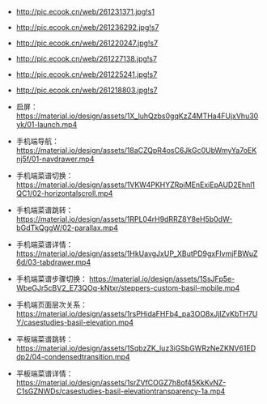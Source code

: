 * http://pic.ecook.cn/web/261231371.jpg!s1  
* http://pic.ecook.cn/web/261236292.jpg!s7  
* http://pic.ecook.cn/web/261220247.jpg!s7  
* http://pic.ecook.cn/web/261227138.jpg!s7  
* http://pic.ecook.cn/web/261225241.jpg!s7  
* http://pic.ecook.cn/web/261218803.jpg!s7  




* 启屏： https://material.io/design/assets/1X_luhQzbs0gqKzZ4MTHa4FUjxVhu30yk/01-launch.mp4  
* 手机端导航： https://material.io/design/assets/18aCZQpR4osC6JkGc0UbWmyYa7oEKnj5f/01-navdrawer.mp4  
* 手机端菜谱切换： https://material.io/design/assets/1VKW4PKHYZRpiMEnExiEpAUD2Ehnl1QC1/02-horizontalscroll.mp4  
* 手机端菜谱跳转： https://material.io/design/assets/1RPL04rH9dRRZ8Y8eH5b0dW-bGdTkQggW/02-parallax.mp4  
* 手机端菜谱详情： https://material.io/design/assets/1HkUavgJxUP_XButPD9gxFIvmjFBWuZ6d/03-tabdrawer.mp4  
* 手机端菜谱步骤切换： https://material.io/design/assets/1SsJFp5e-WbeGJr5cBV2_E73QOq-kNtxr/steppers-custom-basil-mobile.mp4  
* 手机端页面层次关系： https://material.io/design/assets/1rsPHidaFHFb4_pa3OO8xJjIZvKbTH7UY/casestudies-basil-elevation.mp4  

* 平板端菜谱跳转： https://material.io/design/assets/1SqbzZK_luz3iGSbGWRzNeZKNV61EDdp2/04-condensedtransition.mp4  
* 平板端菜谱详情： https://material.io/design/assets/1srZVfCOGZ7h8of45KkKvNZ-C1sGZNWDs/casestudies-basil-elevationtransparency-1a.mp4  
